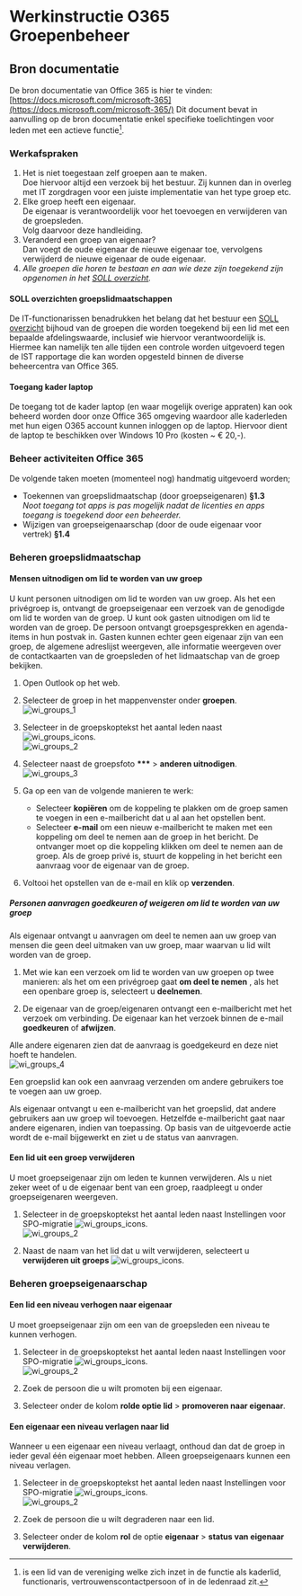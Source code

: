 # Werkinstructie O365 Groepenbeheer

## Bron documentatie

De bron documentatie van Office 365 is hier te vinden: [https://docs.microsoft.com/microsoft-365](https://docs.microsoft.com/microsoft-365/)
Dit document bevat in aanvulling op de bron documentatie enkel specifieke toelichtingen voor leden met een actieve functie[^1].
[^1]: is een lid van de vereniging welke zich inzet in de functie als kaderlid, functionaris, vertrouwenscontactpersoon of in de ledenraad zit.

### Werkafspraken

1. Het is niet toegestaan zelf groepen aan te maken.  
   Doe hiervoor altijd een verzoek bij het bestuur. Zij kunnen dan in overleg met IT zorgdragen voor een juiste implementatie van het type groep etc.
2. Elke groep heeft een eigenaar.  
   De eigenaar is verantwoordelijk voor het toevoegen en verwijderen van de groepsleden.  
   Volg daarvoor deze handleiding.
3. Veranderd een groep van eigenaar?  
   Dan voegt de oude eigenaar de nieuwe eigenaar toe, vervolgens verwijderd de nieuwe eigenaar de oude eigenaar.
4. _Alle groepen die horen te bestaan en aan wie deze zijn toegekend zijn opgenomen in het_ [_SOLL overzicht_](https://teams.microsoft.com/)_._

#### SOLL overzichten groepslidmaatschappen

De IT-functionarissen benadrukken het belang dat het bestuur een [SOLL overzicht](https://teams.microsoft.com/) bijhoud van de groepen die worden toegekend bij een lid met een bepaalde afdelingswaarde, inclusief wie hiervoor verantwoordelijk is. Hiermee kan namelijk ten alle tijden een controle worden uitgevoerd tegen de IST rapportage die kan worden opgesteld binnen de diverse beheercentra van Office 365.

#### Toegang kader laptop

De toegang tot de kader laptop (en waar mogelijk overige appraten) kan ook beheerd worden door onze Office 365 omgeving waardoor alle kaderleden met hun eigen O365 account kunnen inloggen op de laptop. Hiervoor dient de laptop te beschikken over Windows 10 Pro (kosten ~ € 20,-).

### Beheer activiteiten Office 365

De volgende taken moeten (momenteel nog) handmatig uitgevoerd worden;

- Toekennen van groepslidmaatschap (door groepseigenaren) **§1.3**  
_Noot toegang tot apps is pas mogelijk nadat de licenties en apps toegang is toegekend door een beheerder._
- Wijzigen van groepseigenaarschap (door de oude eigenaar voor vertrek) **§1.4**

### Beheren groepslidmaatschap

#### Mensen uitnodigen om lid te worden van uw groep

U kunt personen uitnodigen om lid te worden van uw groep. Als het een privégroep is, ontvangt de groepseigenaar een verzoek van de genodigde om lid te worden van de groep. U kunt ook gasten uitnodigen om lid te worden van de groep. De persoon ontvangt groepsgesprekken en agenda-items in hun postvak in. Gasten kunnen echter geen eigenaar zijn van een groep, de algemene adreslijst weergeven, alle informatie weergeven over de contactkaarten van de groepsleden of het lidmaatschap van de groep bekijken.

1. Open Outlook op het web.
2. Selecteer de groep in het mappenvenster onder **groepen**.  
   ![wi_groups_1](../../../assets/screenshots/groups/wi_groups_1.png)

3. Selecteer in de groepskoptekst het aantal leden naast ![wi_groups_icons](../../../assets/screenshots/groups/icon_config.png).  
   ![wi_groups_2](../../../assets/screenshots/groups/wi_groups_2.png)

4. Selecteer naast de groepsfoto **\*\*\*** &gt; **anderen uitnodigen**.  
   ![wi_groups_3](../../../assets/screenshots/groups/wi_groups_3.png)

5. Ga op een van de volgende manieren te werk:
    - Selecteer **kopiëren** om de koppeling te plakken om de groep samen te voegen in een e-mailbericht dat u al aan het opstellen bent.
    - Selecteer **e-mail** om een nieuw e-mailbericht te maken met een koppeling om deel te nemen aan de groep in het bericht. De ontvanger moet op die koppeling klikken om deel te nemen aan de groep.
   Als de groep privé is, stuurt de koppeling in het bericht een aanvraag voor de eigenaar van de groep.

6. Voltooi het opstellen van de e-mail en klik op **verzenden**.

##### Personen aanvragen goedkeuren of weigeren om lid te worden van uw groep

Als eigenaar ontvangt u aanvragen om deel te nemen aan uw groep van mensen die geen deel uitmaken van uw groep, maar waarvan u lid wilt worden van de groep.

1. Met wie kan een verzoek om lid te worden van uw groepen op twee manieren: als het om een privégroep gaat **om deel te nemen** , als het een openbare groep is, selecteert u **deelnemen**.

2. De eigenaar van de groep/eigenaren ontvangt een e-mailbericht met het verzoek om verbinding. De eigenaar kan het verzoek binnen de e-mail **goedkeuren** of **afwijzen**.

Alle andere eigenaren zien dat de aanvraag is goedgekeurd en deze niet hoeft te handelen.  
![wi_groups_4](../../../assets/screenshots/groups/wi_groups_4.png)

Een groepslid kan ook een aanvraag verzenden om andere gebruikers toe te voegen aan uw groep.

Als eigenaar ontvangt u een e-mailbericht van het groepslid, dat andere gebruikers aan uw groep wil toevoegen. Hetzelfde e-mailbericht gaat naar andere eigenaren, indien van toepassing. Op basis van de uitgevoerde actie wordt de e-mail bijgewerkt en ziet u de status van aanvragen.

#### Een lid uit een groep verwijderen

U moet groepseigenaar zijn om leden te kunnen verwijderen. Als u niet zeker weet of u de eigenaar bent van een groep, raadpleegt u onder groepseigenaren weergeven.

1. Selecteer in de groepskoptekst het aantal leden naast Instellingen voor SPO-migratie ![wi_groups_icons](../../../assets/screenshots/groups/icon_config.png).  
   ![wi_groups_2](../../../assets/screenshots/groups/wi_groups_2.png)

2. Naast de naam van het lid dat u wilt verwijderen, selecteert u **verwijderen uit groeps** ![wi_groups_icons](../../../assets/screenshots/groups/icon_close.png).

### Beheren groepseigenaarschap

#### Een lid een niveau verhogen naar eigenaar

U moet groepseigenaar zijn om een van de groepsleden een niveau te kunnen verhogen.

1. Selecteer in de groepskoptekst het aantal leden naast Instellingen voor SPO-migratie ![wi_groups_icons](../../../assets/screenshots/groups/icon_config.png).  
 ![wi_groups_2](../../../assets/screenshots/groups/wi_groups_2.png)

2. Zoek de persoon die u wilt promoten bij een eigenaar.
3. Selecteer onder de kolom **rolde optie lid** &gt; **promoveren naar eigenaar**.

#### Een eigenaar een niveau verlagen naar lid

Wanneer u een eigenaar een niveau verlaagt, onthoud dan dat de groep in ieder geval één eigenaar moet hebben. Alleen groepseigenaars kunnen een niveau verlagen.

1. Selecteer in de groepskoptekst het aantal leden naast Instellingen voor SPO-migratie ![wi_groups_icons](../../../assets/screenshots/groups/icon_config.png).  
   ![wi_groups_2](../../../assets/screenshots/groups/wi_groups_2.png)

2. Zoek de persoon die u wilt degraderen naar een lid.
3. Selecteer onder de kolom **rol** de optie **eigenaar** &gt; **status van eigenaar verwijderen**.